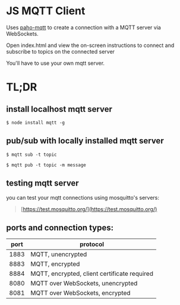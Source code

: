 # JS MQTT Client 
Uses [paho-mqtt](https://www.eclipse.org/paho/clients/js/) to create a connection
with a MQTT server via WebSockets.

Open index.html and view the on-screen instructions to connect
and subscribe to topics on the connected server

You'll have to use your own mqtt server.


# TL;DR

## install localhost mqtt server
```
$ node install mqtt -g
```

## pub/sub with locally installed mqtt server
```
$ mqtt sub -t topic
```
```
$ mqtt pub -t topic -m message
```

## testing mqtt server
you can test your mqtt connections using mosquitto's servers:
> [https://test.mosquitto.org/](https://test.mosquitto.org/)

## ports and connection types:
| port | protocol                                     |
|------|----------------------------------------------|
| 1883 | MQTT, unencrypted                            |
| 8883 | MQTT, encrypted                              |
| 8884 | MQTT, encrypted, client certificate required |
| 8080 | MQTT over WebSockets, unencrypted            |
| 8081 | MQTT over WebSockets, encrypted              |
